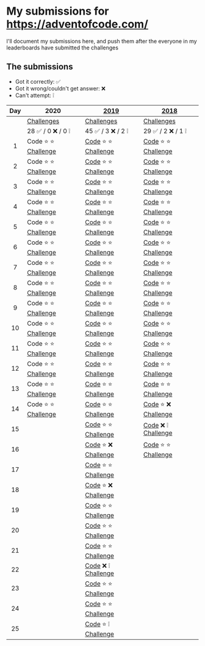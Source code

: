# My submissions for https://adventofcode.com/

I'll document my submissions here, and push them after the everyone in my 
leaderboards have submitted the challenges

## The submissions

* Got it correctly: :white_check_mark:
* Got it wrong/couldn't get answer: :x:
* Can't attempt: :grey_exclamation:

| Day | 2020 | [2019](year_2019) | [2018](year_2018) |
|:---:| --- | --- | --- |
| | [Challenges](https://adventofcode.com/2020) | [Challenges](https://adventofcode.com/2019) | [Challenges](https://adventofcode.com/2018)|
| | 28 :white_check_mark: / 0 :x: / 0 :grey_exclamation: | 45 :white_check_mark: / 3 :x: / 2 :grey_exclamation: | 29 :white_check_mark: / 2 :x: / 1 :grey_exclamation: |
|  1 | Code :star: :star: [Challenge](https://adventofcode.com/2020/day/1) | [Code](year_2019/day_01) :star: :star: [Challenge](https://adventofcode.com/2019/day/1) | [Code](year_2018/day_01) :star: :star: [Challenge](https://adventofcode.com/2018/day/1) |
|  2 | Code :star: :star: [Challenge](https://adventofcode.com/2020/day/2) | [Code](year_2019/day_02) :star: :star: [Challenge](https://adventofcode.com/2019/day/2) | [Code](year_2018/day_02) :star: :star: [Challenge](https://adventofcode.com/2018/day/2) |
|  3 | Code :star: :star: [Challenge](https://adventofcode.com/2020/day/3) | [Code](year_2019/day_03) :star: :star: [Challenge](https://adventofcode.com/2019/day/3) | [Code](year_2018/day_03) :star: :star: [Challenge](https://adventofcode.com/2018/day/3) |
|  4 | Code :star: :star: [Challenge](https://adventofcode.com/2020/day/4) | [Code](year_2019/day_04) :star: :star: [Challenge](https://adventofcode.com/2019/day/4) | [Code](year_2018/day_04) :star: :star: [Challenge](https://adventofcode.com/2018/day/4) |
|  5 | Code :star: :star: [Challenge](https://adventofcode.com/2020/day/5) | [Code](year_2019/day_05) :star: :star: [Challenge](https://adventofcode.com/2019/day/5) | [Code](year_2018/day_05) :star: :star: [Challenge](https://adventofcode.com/2018/day/5) |
|  6 | Code :star: :star: [Challenge](https://adventofcode.com/2020/day/6) | [Code](year_2019/day_06) :star: :star: [Challenge](https://adventofcode.com/2019/day/6) | [Code](year_2018/day_06) :star: :star: [Challenge](https://adventofcode.com/2018/day/6) |
|  7 | Code :star: :star: [Challenge](https://adventofcode.com/2020/day/7) | [Code](year_2019/day_07) :star: :star: [Challenge](https://adventofcode.com/2019/day/7) | [Code](year_2018/day_07) :star: :star: [Challenge](https://adventofcode.com/2018/day/7) |
|  8 | Code :star: :star: [Challenge](https://adventofcode.com/2020/day/8) | [Code](year_2019/day_08) :star: :star: [Challenge](https://adventofcode.com/2019/day/8) | [Code](year_2018/day_08) :star: :star: [Challenge](https://adventofcode.com/2018/day/8) |
|  9 | Code :star: :star: [Challenge](https://adventofcode.com/2020/day/9) | [Code](year_2019/day_09) :star: :star: [Challenge](https://adventofcode.com/2019/day/9) | [Code](year_2018/day_09) :star: :star: [Challenge](https://adventofcode.com/2018/day/9) |
| 10 | Code :star: :star: [Challenge](https://adventofcode.com/2020/day/10) | [Code](year_2019/day_10) :star: :star: [Challenge](https://adventofcode.com/2019/day/10) | [Code](year_2018/day_10) :star: :star: [Challenge](https://adventofcode.com/2018/day/10) |
| 11 | Code :star: :star: [Challenge](https://adventofcode.com/2020/day/11) | [Code](year_2019/day_11) :star: :star: [Challenge](https://adventofcode.com/2019/day/11) | [Code](year_2018/day_11) :star: :star: [Challenge](https://adventofcode.com/2018/day/11) |
| 12 | Code :star: :star: [Challenge](https://adventofcode.com/2020/day/12) | [Code](year_2019/day_12) :star: :star: [Challenge](https://adventofcode.com/2019/day/12) | [Code](year_2018/day_12) :star: :star: [Challenge](https://adventofcode.com/2018/day/12) |
| 13 | Code :star: :star: [Challenge](https://adventofcode.com/2020/day/13) | [Code](year_2019/day_13) :star: :star: [Challenge](https://adventofcode.com/2019/day/13) | [Code](year_2018/day_13) :star: :star: [Challenge](https://adventofcode.com/2018/day/13) |
| 14 | Code :star: :star: [Challenge](https://adventofcode.com/2020/day/14) | [Code](year_2019/day_14) :star: :star: [Challenge](https://adventofcode.com/2019/day/14) | [Code](year_2018/day_14) :star: :x: [Challenge](https://adventofcode.com/2018/day/14) |
| 15 | | [Code](year_2019/day_15) :star: :star: [Challenge](https://adventofcode.com/2019/day/15) | [Code](year_2018/day_15) :x: :grey_exclamation: [Challenge](https://adventofcode.com/2018/day/15) |
| 16 | | [Code](year_2019/day_16) :star: :x: [Challenge](https://adventofcode.com/2019/day/16) | [Code](year_2018/day_16) :star: :star: [Challenge](https://adventofcode.com/2018/day/16) |
| 17 | | [Code](year_2019/day_17) :star: :star: [Challenge](https://adventofcode.com/2019/day/17) | |
| 18 | | [Code](year_2019/day_18) :star: :x: [Challenge](https://adventofcode.com/2019/day/18) | |
| 19 | | [Code](year_2019/day_19) :star: :star: [Challenge](https://adventofcode.com/2019/day/19) | |
| 20 | | [Code](year_2019/day_20) :star: :star: [Challenge](https://adventofcode.com/2019/day/20) | |
| 21 | | [Code](year_2019/day_21) :star: :star: [Challenge](https://adventofcode.com/2019/day/21) | |
| 22 | | [Code](year_2019/day_22) :x: :grey_exclamation: [Challenge](https://adventofcode.com/2019/day/22) | |
| 23 | | [Code](year_2019/day_23) :star: :star: [Challenge](https://adventofcode.com/2019/day/23) | |
| 24 | | [Code](year_2019/day_24) :star: :star: [Challenge](https://adventofcode.com/2019/day/24) | |
| 25 | | [Code](year_2019/day_25) :star: :grey_exclamation: [Challenge](https://adventofcode.com/2019/day/25) | |
